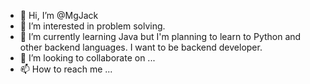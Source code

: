 - 👋 Hi, I’m @MgJack
- 👀 I’m interested in problem solving.
- 🌱 I’m currently learning Java but I'm planning to learn to Python and other backend languages. I want to be backend developer.
- 💞️ I’m looking to collaborate on ...
- 📫 How to reach me ...

<!---
MgJack/MgJack is a ✨ special ✨ repository its `README.md` (this file) appears on your GitHub profile.
You can click the Preview link to take a look at your changes.
--->
